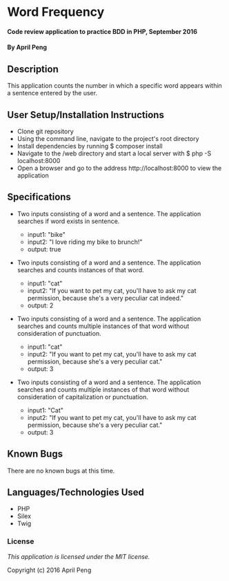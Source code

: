 # Word Frequency #

#### Code review application to practice BDD in PHP, September 2016

#### By April Peng

## Description ##

This application counts the number in which a specific word appears within a sentence entered by the user.

## User Setup/Installation Instructions ##

* Clone git repository
* Using the command line, navigate to the project's root directory
* Install dependencies by running $ composer install
* Navigate to the /web directory and start a local server with $ php -S localhost:8000
* Open a browser and go to the address http://localhost:8000 to view the application

## Specifications ##

* Two inputs consisting of a word and a sentence. The application searches if word exists in sentence.
    * input1: "bike"
    * input2: "I love riding my bike to brunch!"
    * output: true

* Two inputs consisting of a word and a sentence. The application searches and counts instances of that word.
    * input1: "cat"
    * input2: "If you want to pet my cat, you'll have to ask my cat permission, because she's a very peculiar cat indeed."
    * output: 2

* Two inputs consisting of a word and a sentence. The application searches and counts multiple instances of that word without consideration of punctuation.
    * input1: "cat"
    * input2: "If you want to pet my cat, you'll have to ask my cat permission, because she's a very peculiar cat."
    * output: 3

* Two inputs consisting of a word and a sentence. The application searches and counts multiple instances of that word without consideration of capitalization or punctuation.
    * input1: "Cat"
    * input2: "If you want to pet my cat, you'll have to ask my cat permission, because she's a very peculiar cat."
    * output: 3

## Known Bugs ##

There are no known bugs at this time.

## Languages/Technologies Used ##

* PHP
* Silex
* Twig

### License ###

*This application is licensed under the MIT license.*

Copyright (c) 2016 April Peng

